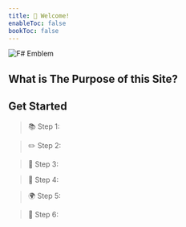 ```yaml
---
title: 🎼 Welcome!
enableToc: false
bookToc: false
---
```


![F# Emblem](/svg/F_Sharp_logo.svg)

## What is The Purpose of this Site?


## Get Started
> 📚 Step 1: 

> ✏️ Step 2: 

> 🔗 Step 3: 

> 👀 Step 4: 

> 🌍 Step 5: 

> 🎨 Step 6:  

